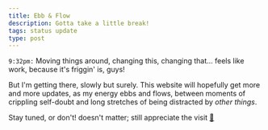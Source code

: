 ```yaml
---
title: Ebb & Flow
description: Gotta take a little break!
tags: status update
type: post
---
```


`9:32pm:` Moving things around, changing this, changing that... feels like work, because it's friggin' is, guys!

But I'm getting there, slowly but surely. This website will hopefully get more and more updates, as my energy ebbs and flows, between moments of crippling self-doubt and long stretches of being distracted by *other things*.

Stay tuned, or don't! doesn't matter; still appreciate the visit <ins>🤙</ins>️
